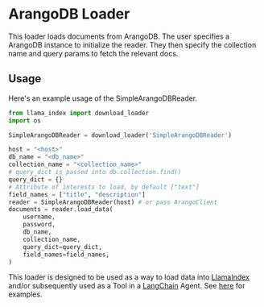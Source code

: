 # ArangoDB Loader

This loader loads documents from ArangoDB. The user specifies a ArangoDB instance to
initialize the reader. They then specify the collection name and query params to
fetch the relevant docs.

## Usage

Here's an example usage of the SimpleArangoDBReader.

```python
from llama_index import download_loader
import os

SimpleArangoDBReader = download_loader('SimpleArangoDBReader')

host = "<host>"
db_name = "<db_name>"
collection_name = "<collection_name>"
# query_dict is passed into db.collection.find()
query_dict = {}
# Attribute of interests to load, by default ["text"]
field_names = ["title", "description"]
reader = SimpleArangoDBReader(host) # or pass ArangoClient
documents = reader.load_data(
    username,
    password,
    db_name,
    collection_name,
    query_dict=query_dict,
    field_names=field_names,
)
```

This loader is designed to be used as a way to load data into [LlamaIndex](https://github.com/run-llama/llama-hub/tree/main/llama_hub) and/or subsequently used as a Tool in a [LangChain](https://github.com/hwchase17/langchain) Agent. See [here](https://github.com/emptycrown/llama-hub/tree/main) for examples.
